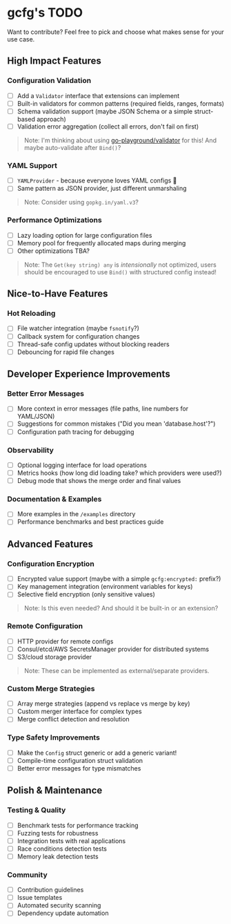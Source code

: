 # gcfg's TODO

Want to contribute? Feel free to pick and choose what makes sense for your use case.

## High Impact Features

### Configuration Validation

- [ ] Add a `Validator` interface that extensions can implement
- [ ] Built-in validators for common patterns (required fields, ranges, formats)
- [ ] Schema validation support (maybe JSON Schema or a simple struct-based approach)
- [ ] Validation error aggregation (collect all errors, don't fail on first)

> Note: I'm thinking about using [go-playground/validator](https://github.com/go-playground/validator) for this! And
> maybe auto-validate after `Bind()`?

### YAML Support

- [ ] `YAMLProvider` - because everyone loves YAML configs 🤷
- [ ] Same pattern as JSON provider, just different unmarshaling

> Note: Consider using `gopkg.in/yaml.v3`?

### Performance Optimizations

- [ ] Lazy loading option for large configuration files
- [ ] Memory pool for frequently allocated maps during merging
- [ ] Other optimizations TBA?

> Note: The `Get(key string) any` is *intensionally* not optimized, users should be encouraged to use `Bind()` with
> structured config instead!

## Nice-to-Have Features

### Hot Reloading

- [ ] File watcher integration (maybe `fsnotify`?)
- [ ] Callback system for configuration changes
- [ ] Thread-safe config updates without blocking readers
- [ ] Debouncing for rapid file changes

## Developer Experience Improvements

### Better Error Messages

- [ ] More context in error messages (file paths, line numbers for YAML/JSON)
- [ ] Suggestions for common mistakes ("Did you mean 'database.host'?")
- [ ] Configuration path tracing for debugging

### Observability

- [ ] Optional logging interface for load operations
- [ ] Metrics hooks (how long did loading take? which providers were used?)
- [ ] Debug mode that shows the merge order and final values

### Documentation & Examples

- [ ] More examples in the `/examples` directory
- [ ] Performance benchmarks and best practices guide

## Advanced Features

### Configuration Encryption

- [ ] Encrypted value support (maybe with a simple `gcfg:encrypted:` prefix?)
- [ ] Key management integration (environment variables for keys)
- [ ] Selective field encryption (only sensitive values)

> Note: Is this even needed? And should it be built-in or an extension?

### Remote Configuration

- [ ] HTTP provider for remote configs
- [ ] Consul/etcd/AWS SecretsManager provider for distributed systems
- [ ] S3/cloud storage provider

> Note: These can be implemented as external/separate providers.

### Custom Merge Strategies

- [ ] Array merge strategies (append vs replace vs merge by key)
- [ ] Custom merger interface for complex types
- [ ] Merge conflict detection and resolution

### Type Safety Improvements

- [ ] Make the `Config` struct generic or add a generic variant!
- [ ] Compile-time configuration struct validation
- [ ] Better error messages for type mismatches

## Polish & Maintenance

### Testing & Quality

- [ ] Benchmark tests for performance tracking
- [ ] Fuzzing tests for robustness
- [ ] Integration tests with real applications
- [ ] Race conditions detection tests
- [ ] Memory leak detection tests

### Community

- [ ] Contribution guidelines
- [ ] Issue templates
- [ ] Automated security scanning
- [ ] Dependency update automation

